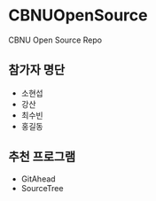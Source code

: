 # CBNUOpenSource
CBNU Open Source Repo

## 참가자 명단
* 소현섭
* 강산
* 최수빈
* 홍길동
## 추천 프로그램
* GitAhead
* SourceTree

